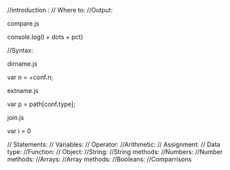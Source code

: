 //introduction : 
// Where to:
//Output:

compare.js

 console.log(l + dots + pct)



//Syntax:

dirname.js

 var n = +conf.n;

extname.js

 var p = path[conf.type];
 
 join.js
 
  var i = 0
 
// Statements:
// Variables:
// Operator:
//Arithmetic:
// Assignment:
// Data type:
//Function:
// Object:
//String:
//String methods:
//Numbers:
//Number methods:
//Arrays:
//Array methods:
//Booleans:
//Comparrisons